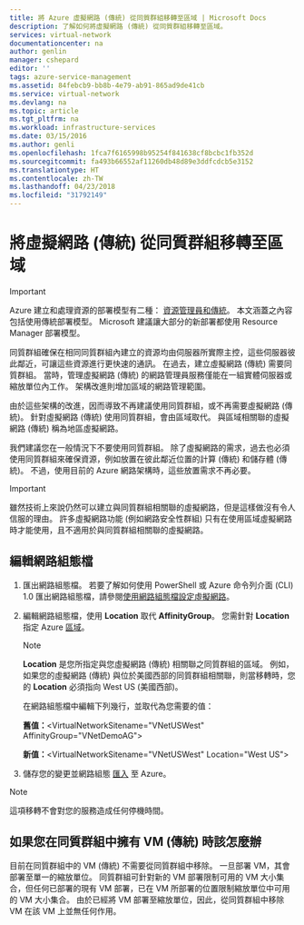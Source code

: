```yaml
---
title: 將 Azure 虛擬網路 (傳統) 從同質群組移轉至區域 | Microsoft Docs
description: 了解如何將虛擬網路 (傳統) 從同質群組移轉至區域。
services: virtual-network
documentationcenter: na
author: genlin
manager: cshepard
editor: ''
tags: azure-service-management
ms.assetid: 84febcb9-bb8b-4e79-ab91-865ad9de41cb
ms.service: virtual-network
ms.devlang: na
ms.topic: article
ms.tgt_pltfrm: na
ms.workload: infrastructure-services
ms.date: 03/15/2016
ms.author: genli
ms.openlocfilehash: 1fca7f6165998b95254f841638cf8bcbc1fb352d
ms.sourcegitcommit: fa493b66552af11260db48d89e3ddfcdcb5e3152
ms.translationtype: HT
ms.contentlocale: zh-TW
ms.lasthandoff: 04/23/2018
ms.locfileid: "31792149"
---
```

# <a name="migrate-a-virtual-network-classic-from-an-affinity-group-to-a-region"></a>將虛擬網路 (傳統) 從同質群組移轉至區域

> [!IMPORTANT]
> Azure 建立和處理資源的部署模型有二種： [資源管理員和傳統](../resource-manager-deployment-model.md?toc=%2fazure%2fvirtual-network%2ftoc.json)。 本文涵蓋之內容包括使用傳統部署模型。 Microsoft 建議讓大部分的新部署都使用 Resource Manager 部署模型。

同質群組確保在相同同質群組內建立的資源均由伺服器所實際主控，這些伺服器彼此鄰近，可讓這些資源進行更快速的通訊。 在過去，建立虛擬網路 (傳統) 需要同質群組。 當時，管理虛擬網路 (傳統) 的網路管理員服務僅能在一組實體伺服器或縮放單位內工作。 架構改進則增加區域的網路管理範圍。

由於這些架構的改進，因而導致不再建議使用同質群組，或不再需要虛擬網路 (傳統)。 針對虛擬網路 (傳統) 使用同質群組，會由區域取代。 與區域相關聯的虛擬網路 (傳統) 稱為地區虛擬網路。

我們建議您在一般情況下不要使用同質群組。 除了虛擬網路的需求，過去也必須使用同質群組來確保資源，例如放置在彼此鄰近位置的計算 (傳統) 和儲存體 (傳統)。 不過，使用目前的 Azure 網路架構時，這些放置需求不再必要。

> [!IMPORTANT]
> 雖然技術上來說仍然可以建立與同質群組相關聯的虛擬網路，但是這樣做沒有令人信服的理由。 許多虛擬網路功能 (例如網路安全性群組) 只有在使用區域虛擬網路時才能使用，且不適用於與同質群組相關聯的虛擬網路。
> 
> 

## <a name="edit-the-network-configuration-file"></a>編輯網路組態檔

1. 匯出網路組態檔。 若要了解如何使用 PowerShell 或 Azure 命令列介面 (CLI) 1.0 匯出網路組態檔，請參閱[使用網路組態檔設定虛擬網路](virtual-networks-using-network-configuration-file.md#export)。
2. 編輯網路組態檔，使用 **Location** 取代 **AffinityGroup**。 您需針對 **Location** 指定 Azure [區域](https://azure.microsoft.com/regions)。
   
   > [!NOTE]
   > **Location** 是您所指定與您虛擬網路 (傳統) 相關聯之同質群組的區域。 例如，如果您的虛擬網路 (傳統) 與位於美國西部的同質群組相關聯，則當移轉時，您的 **Location** 必須指向 West US (美國西部)。 
   > 
   > 
   
    在網路組態檔中編輯下列幾行，並取代為您需要的值： 
   
    **舊值：**\<VirtualNetworkSitename="VNetUSWest" AffinityGroup="VNetDemoAG"\> 
   
    **新值：**\<VirtualNetworkSitename="VNetUSWest" Location="West US"\>
3. 儲存您的變更並網路組態 [匯入](virtual-networks-using-network-configuration-file.md#import) 至 Azure。

> [!NOTE]
> 這項移轉不會對您的服務造成任何停機時間。
> 
> 

## <a name="what-to-do-if-you-have-a-vm-classic-in-an-affinity-group"></a>如果您在同質群組中擁有 VM (傳統) 時該怎麼辦
目前在同質群組中的 VM (傳統) 不需要從同質群組中移除。 一旦部署 VM，其會部署至單一的縮放單位。 同質群組可針對新的 VM 部署限制可用的 VM 大小集合，但任何已部署的現有 VM 部署，已在 VM 所部署的位置限制縮放單位中可用的 VM 大小集合。 由於已經將 VM 部署至縮放單位，因此，從同質群組中移除 VM 在該 VM 上並無任何作用。
